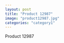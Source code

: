 ```yaml
---
layout: post
title: "Product 12987"
image: "product12987.jpg"
categories: "category1"
---
```

Product 12987
